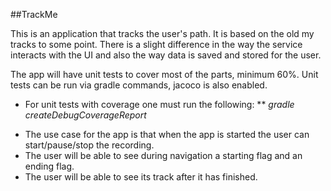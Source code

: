 ##TrackMe

This is an application that tracks the user's path. It is based on the old my tracks to some point.
There is a slight difference in the way the service interacts with the UI and also the way data is saved and stored for the user.

The app will have unit tests to cover most of the parts, minimum 60%.
Unit tests can be run via gradle commands, jacoco is also enabled. 
- For unit tests with coverage one must run the following:
** *gradle createDebugCoverageReport*

* The use case for the app is that when the app is started the user can start/pause/stop the recording.
* The user will be able to see during navigation a starting flag and an ending flag.
* The user will be able to see its track after it has finished.
